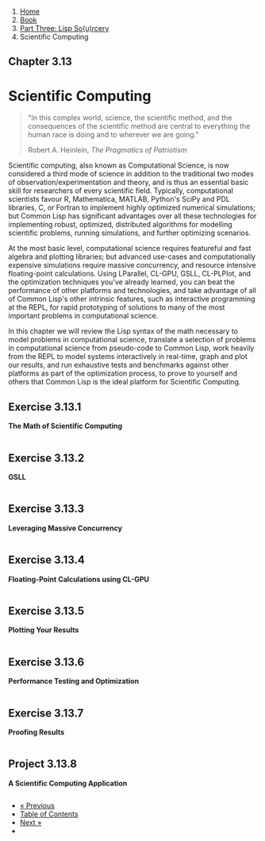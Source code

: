 <ol class="breadcrumb">
  <li><a href="/">Home</a></li>
  <li><a href="/book/">Book</a></li>
  <li><a href="/book/3-00-00-overview/">Part Three: Lisp So(u)rcery</a></li>
  <li class="active">Scientific Computing</li>
</ol>

## Chapter 3.13

# Scientific Computing

> "In this complex world, science, the scientific method, and the consequences of the scientific method are central to everything the human race is doing and to wherever we are going."
> <footer>Robert A. Heinlein, <em>The Pragmatics of Patriotism</em></footer>

Scientific computing, also known as Computational Science, is now considered a third mode of science in addition to the traditional two modes of observation/experimentation and theory, and is thus an essential basic skill for researchers of every scientific field.  Typically, computational scientists favour R, Mathematica, MATLAB, Python's SciPy and PDL libraries, C, or Fortran to implement highly optimized numerical simulations; but Common Lisp has significant advantages over all these technologies for implementing robust, optimized, distributed algorithms for modelling scientific problems, running simulations, and further optimizing scenarios.

At the most basic level, computational science requires featureful and fast algebra and plotting libraries; but advanced use-cases and computationally expensive simulations require massive concurrency, and resource intensive floating-point calculations.  Using LParallel, CL-GPU, GSLL, CL-PLPlot, and the optimization techniques you've already learned, you can beat the performance of other platforms and technologies, and take advantage of all of Common Lisp's other intrinsic features, such as interactive programming at the REPL, for rapid prototyping of solutions to many of the most important problems in computational science.

In this chapter we will review the Lisp syntax of the math necessary to model problems in computational science, translate a selection of problems in computational science from pseudo-code to Common Lisp, work heavily from the REPL to model systems interactively in real-time, graph and plot our results, and run exhaustive tests and benchmarks against other platforms as part of the optimization process, to prove to yourself and others that Common Lisp is the ideal platform for Scientific Computing.

## Exercise 3.13.1

**The Math of Scientific Computing**

```lisp

```

## Exercise 3.13.2

**GSLL**

```lisp

```

## Exercise 3.13.3

**Leveraging Massive Concurrency**

```lisp

```

## Exercise 3.13.4

**Floating-Point Calculations using CL-GPU**

```lisp

```

## Exercise 3.13.5

**Plotting Your Results**

```lisp

```

## Exercise 3.13.6

**Performance Testing and Optimization**

```lisp

```

## Exercise 3.13.7

**Proofing Results**

```lisp

```

## Project 3.13.8

**A Scientific Computing Application**

```lisp

```

<ul class="pager">
  <li class="previous"><a href="/book/3-12-00-fintech.md">&laquo; Previous</a></li>
  <li><a href="/book/">Table of Contents</a></li>
  <li class="next"><a href="/book/3-14-00-computational-physics.md">Next &raquo;</a><li>
</ul>
